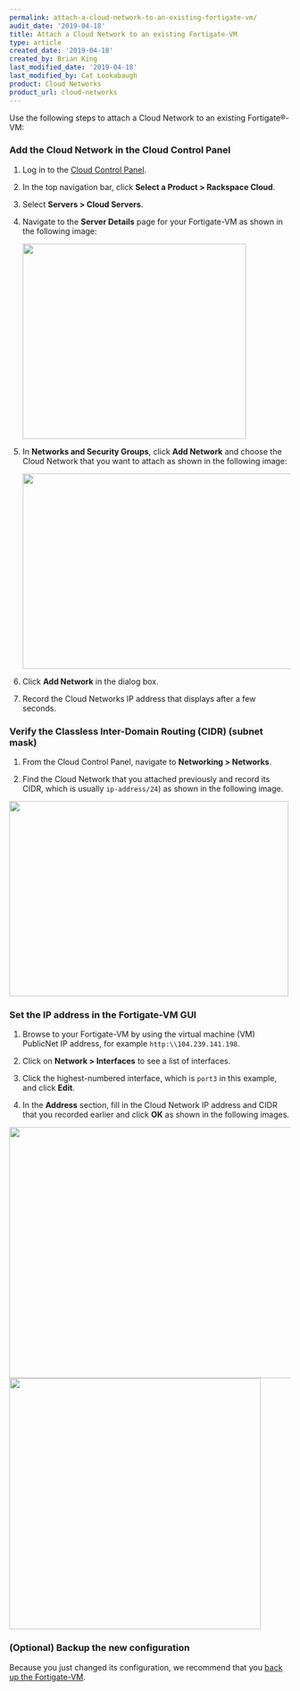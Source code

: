 ```yaml
---
permalink: attach-a-cloud-network-to-an-existing-fortigate-vm/
audit_date: '2019-04-18'
title: Attach a Cloud Network to an existing Fortigate-VM
type: article
created_date: '2019-04-18'
created_by: Brian King
last_modified_date: '2019-04-18'
last_modified_by: Cat Lookabaugh
product: Cloud Networks
product_url: cloud-networks
---
```


Use the following steps to attach a Cloud Network to an existing Fortigate&reg;-VM:

### Add the Cloud Network in the Cloud Control Panel

1. Log in to the [Cloud Control Panel](login.rackspace.com).

2. In the top navigation bar, click **Select a Product > Rackspace Cloud**.

3. Select **Servers > Cloud Servers**.

4. Navigate to the **Server Details** page for your Fortigate-VM as shown in the
   following image:

   <img src="{% asset_path cloud-networks/attach-a-cloud-network-to-an-existing-fortigate-vm/cloud_servers_details.png %}" class="image-half_width" width="400" height="350" />

5. In **Networks and Security Groups**, click **Add Network** and choose the
   Cloud Network that you want to attach as shown in the following image:

   <img src="{% asset_path cloud-networks/attach-a-cloud-network-to-an-existing-fortigate-vm/add_network.png %}" class="image-half_width" width="500" height="350" />


6. Click **Add Network** in the dialog box.

7. Record the Cloud Networks IP address that displays after a few seconds.

### Verify the Classless Inter-Domain Routing (CIDR) (subnet mask)

1. From the Cloud Control Panel, navigate to **Networking > Networks**.

2. Find the Cloud Network that you attached previously and record its CIDR,
which is usually `ip-address/24`) as shown in the following image.

<img src="{% asset_path cloud-networks/attach-a-cloud-network-to-an-existing-fortigate-vm/cloud_networks.png %}" class="image-half_width" width="500" height="350" />

### Set the IP address in the Fortigate-VM GUI

1. Browse to your Fortigate-VM by using the virtual machine (VM) PublicNet IP
address, for example `http:\\104.239.141.198`.

2. Click on **Network > Interfaces** to see a list of interfaces.

3. Click the highest-numbered interface, which is `port3` in this example, and
click **Edit**.

4. In the **Address** section, fill in the Cloud Network IP address and CIDR
that you recorded earlier and click **OK** as shown in the following images.

<img src="{% asset_path cloud-networks/attach-a-cloud-network-to-an-existing-fortigate-vm/display_fgvm.png %}" class="image-half_width" width="600" height="450" />

<img src="{% asset_path cloud-networks/attach-a-cloud-network-to-an-existing-fortigate-vm/ipset.png %}" class="image-half_width" width="=500" height="450" />

### (Optional) Backup the new configuration

Because you just changed its configuration, we recommend that you
[back up the Fortigate-VM](https://support.rackspace.com/how-to/back-up-the-fortinet-fortigate-vm/).

